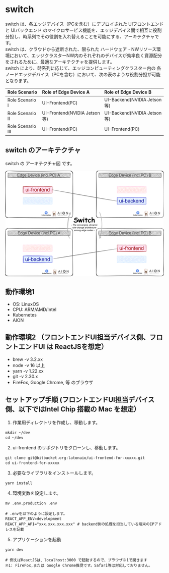 # switch  
switch は、各エッジデバイス（PCを含む）にデプロイされた UIフロントエンド と UIバックエンド のマイクロサービス機能を、エッジデバイス間で相互に役割分担し、時系列でその役割を入れ替えることを可能にする、アーキテクチャです。  
switch は、クラウドから遮断された、限られた ハードウェア・NWリソース環境において、エッジクラスターNW内のそれぞれのデバイスが効率良く資源配分をされるために、最適なアーキテクチャを提供します。   
switch により、時系列に応じて、エッジコンピューティングクラスター内の 各ノードエッジデバイス（PCを含む）において、次の表のような役割分担が可能となります。  
 

| Role Scenario        | Role of Edge Device A       | Role of Edge Device B       |   
| :------------------- | :-------------------------- | :-------------------------- |   
| Role Scenario I      | UI-Frontend(PC)             | UI-Backend(NVIDIA Jetson等) |  
| Role Scenario II     | UI-Frontend(NVIDIA Jetson等)| UI-Backend(NVIDIA Jetson等) |  
| Role Scenario III    | UI-Frontend(PC)             | UI-Frontend(PC)             |  


## switch のアーキテクチャ  
switch の アーキテクチャ図 です。    

![switch_architecture](docs/switch_architecture.drawio.png)

## 動作環境1  
* OS: LinuxOS  
* CPU: ARM/AMD/Intel  
* Kubernetes  
* AION  

## 動作環境2 （フロントエンドUI担当デバイス側、フロントエンドUI は ReactJSを想定） 
- brew -v 3.2.xx  
- node -v 16 以上  
- yarn -v 1.22.xx  
- git  -v 2.30.x  
- FireFox, Google Chrome, 等 のブラウザ

## セットアップ手順 (フロントエンドUI担当デバイス側、以下ではIntel Chip 搭載の Mac を想定）
1. 作業用ディレクトリを作成し、移動します。
```
mkdir ~/dev
cd ~/dev
```

2. ui-frontend のリポジトリをクローンし、移動します。
```
git clone git@bitbucket.org:latonaio/ui-frontend-for-xxxxx.git
cd ui-frontend-for-xxxxx
```

3. 必要なライブラリをインストールします。
```
yarn install
```

4. 環境変数を設定します。
```
mv .env.production .env

# .envを以下のように設定します。
REACT_APP_ENV=development
REACT_APP_API="xxx.xxx.xxx.xxx" # backend側の処理を担当している端末のIPアドレスを記載
```

5. アプリケーションを起動  
```
yarn dev

# 例えばReactJSは、localhost:3000 で起動するので、ブラウザ※1で開きます
※1: FireFox,または Google Chrome推奨です。Safari等は対応しておりません。  
```